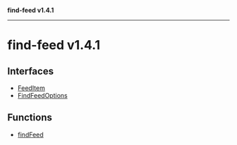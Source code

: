 **find-feed v1.4.1**

***

# find-feed v1.4.1

## Interfaces

- [FeedItem](interfaces/FeedItem.md)
- [FindFeedOptions](interfaces/FindFeedOptions.md)

## Functions

- [findFeed](functions/findFeed.md)

